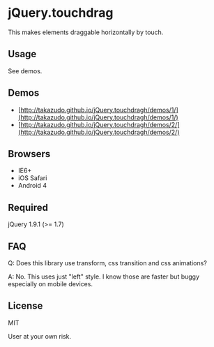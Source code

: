 # jQuery.touchdrag

This makes elements draggable horizontally by touch.

## Usage

See demos.

## Demos

* [http://takazudo.github.io/jQuery.touchdragh/demos/1/](http://takazudo.github.io/jQuery.touchdragh/demos/1/)
* [http://takazudo.github.io/jQuery.touchdragh/demos/2/](http://takazudo.github.io/jQuery.touchdragh/demos/2/)

## Browsers

* IE6+
* iOS Safari
* Android 4

## Required

jQuery 1.9.1 (>= 1.7)

## FAQ

Q: Does this library use transform, css transition and css animations?

A: No. This uses just "left" style. I know those are faster but buggy especially on mobile devices.

## License

MIT

User at your own risk.
